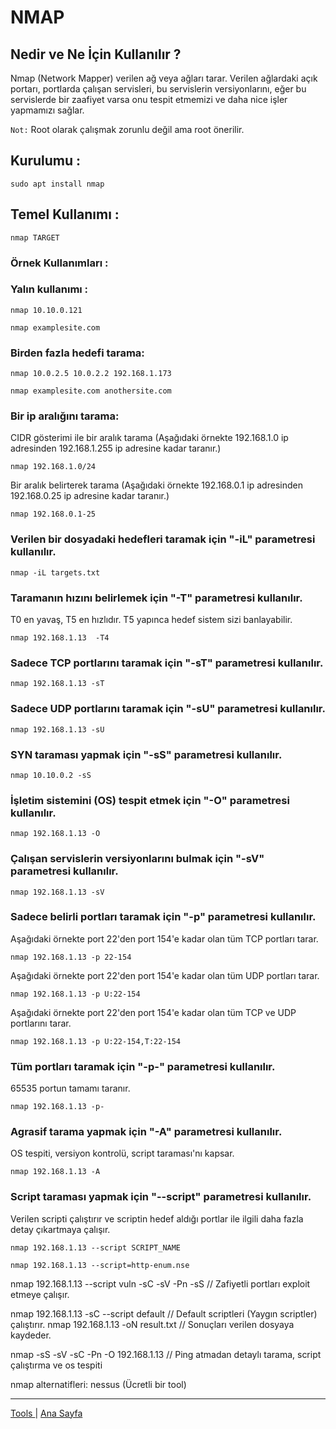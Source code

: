 # NMAP 

## Nedir ve Ne İçin Kullanılır ?

Nmap (Network Mapper) verilen ağ veya ağları tarar. Verilen ağlardaki açık portarı, portlarda çalışan servisleri, bu servislerin versiyonlarını, eğer bu servislerde bir zaafiyet varsa onu tespit etmemizi ve daha nice işler yapmamızı sağlar.

`Not:` Root olarak çalışmak zorunlu değil ama root önerilir.

## Kurulumu :

    sudo apt install nmap

## Temel Kullanımı :

    nmap TARGET

### Örnek Kullanımları :

### Yalın kullanımı :

    nmap 10.10.0.121

    nmap examplesite.com

### Birden fazla hedefi tarama:

    nmap 10.0.2.5 10.0.2.2 192.168.1.173

    nmap examplesite.com anothersite.com

### Bir ip aralığını tarama:

CIDR gösterimi ile bir aralık tarama (Aşağıdaki örnekte 192.168.1.0 ip adresinden 192.168.1.255 ip adresine kadar taranır.)

    nmap 192.168.1.0/24

Bir aralık belirterek tarama (Aşağıdaki örnekte 192.168.0.1 ip adresinden 192.168.0.25 ip adresine kadar taranır.)

    nmap 192.168.0.1-25
    
### Verilen bir dosyadaki hedefleri taramak için "-iL" parametresi kullanılır.

    nmap -iL targets.txt

### Taramanın hızını belirlemek için "-T" parametresi kullanılır.

T0 en yavaş, T5 en hızlıdır. T5 yapınca hedef sistem sizi banlayabilir.

    nmap 192.168.1.13  -T4

### Sadece TCP portlarını taramak için "-sT" parametresi kullanılır.

    nmap 192.168.1.13 -sT

### Sadece UDP portlarını taramak için "-sU" parametresi kullanılır.

    nmap 192.168.1.13 -sU

### SYN taraması yapmak için "-sS" parametresi kullanılır.

    nmap 10.10.0.2 -sS

### İşletim sistemini (OS) tespit etmek için "-O" parametresi kullanılır.

    nmap 192.168.1.13 -O

### Çalışan servislerin versiyonlarını bulmak için "-sV" parametresi kullanılır.

    nmap 192.168.1.13 -sV

### Sadece belirli portları taramak için "-p" parametresi kullanılır.

Aşağıdaki örnekte port 22'den port 154'e kadar olan tüm TCP portları tarar.

    nmap 192.168.1.13 -p 22-154

Aşağıdaki örnekte port 22'den port 154'e kadar olan tüm UDP portları tarar.

    nmap 192.168.1.13 -p U:22-154

Aşağıdaki örnekte port 22'den port 154'e kadar olan tüm TCP ve UDP portlarını tarar.

    nmap 192.168.1.13 -p U:22-154,T:22-154

### Tüm portları taramak için "-p-" parametresi kullanılır.

65535 portun tamamı taranır.

    nmap 192.168.1.13 -p-

### Agrasif tarama yapmak için "-A" parametresi kullanılır.

OS tespiti, versiyon kontrolü, script taraması'nı kapsar.

    nmap 192.168.1.13 -A

### Script taraması yapmak için "--script" parametresi kullanılır.

Verilen scripti çalıştırır ve scriptin hedef aldığı portlar ile ilgili daha fazla detay çıkartmaya çalışır.

    nmap 192.168.1.13 --script SCRIPT_NAME 

    nmap 192.168.1.13 --script=http-enum.nse 





nmap 192.168.1.13 --script vuln -sC -sV -Pn -sS  //  Zafiyetli portları exploit etmeye çalışır.

nmap 192.168.1.13 -sC <veya> --script default  // Default scriptleri (Yaygın scriptler) çalıştırır.
nmap 192.168.1.13 -oN result.txt  // Sonuçları verilen dosyaya kaydeder.

nmap -sS -sV -sC -Pn -O 192.168.1.13  //  Ping atmadan detaylı tarama, script çalıştırma ve os tespiti






nmap alternatifleri: nessus (Ücretli bir tool) 


---
[ Tools ](../tools.md) | [ Ana Sayfa ](../README.md)
